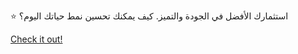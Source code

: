 ⭐ استثمارك الأفضل في الجودة والتميز. كيف يمكنك تحسين نمط حياتك اليوم؟

[Check it out!](https://www.facebook.com/share/17TW2PL6Tj/)